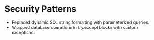 # Security Patterns

- Replaced dynamic SQL string formatting with parameterized queries.
- Wrapped database operations in try/except blocks with custom exceptions.
